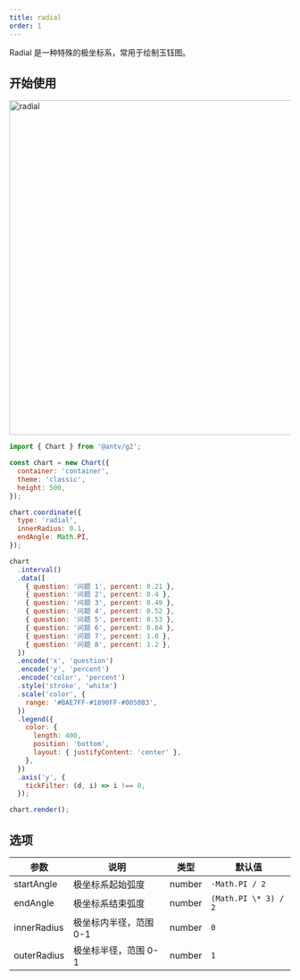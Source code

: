 ```yaml
---
title: radial
order: 1
---
```


Radial 是一种特殊的极坐标系，常用于绘制玉钰图。

## 开始使用

<img alt="radial" src="https://mdn.alipayobjects.com/huamei_qa8qxu/afts/img/A*TVXmRq627aEAAAAAAAAAAAAADmJ7AQ/original" height="600" />

```js
import { Chart } from '@antv/g2';

const chart = new Chart({
  container: 'container',
  theme: 'classic',
  height: 500,
});

chart.coordinate({
  type: 'radial',
  innerRadius: 0.1,
  endAngle: Math.PI,
});

chart
  .interval()
  .data([
    { question: '问题 1', percent: 0.21 },
    { question: '问题 2', percent: 0.4 },
    { question: '问题 3', percent: 0.49 },
    { question: '问题 4', percent: 0.52 },
    { question: '问题 5', percent: 0.53 },
    { question: '问题 6', percent: 0.84 },
    { question: '问题 7', percent: 1.0 },
    { question: '问题 8', percent: 1.2 },
  ])
  .encode('x', 'question')
  .encode('y', 'percent')
  .encode('color', 'percent')
  .style('stroke', 'white')
  .scale('color', {
    range: '#BAE7FF-#1890FF-#0050B3',
  })
  .legend({
    color: {
      length: 400,
      position: 'bottom',
      layout: { justifyContent: 'center' },
    },
  })
  .axis('y', {
    tickFilter: (d, i) => i !== 0,
  });

chart.render();
```

## 选项

| 参数        | 说明                   | 类型   | 默认值               |
| ----------- | ---------------------- | ------ | -------------------- |
| startAngle  | 极坐标系起始弧度       | number | `-Math.PI / 2`       |
| endAngle    | 极坐标系结束弧度       | number | `(Math.PI \* 3) / 2` |
| innerRadius | 极坐标内半径，范围 0-1 | number | `0`                  |
| outerRadius | 极坐标半径，范围 0-1   | number | `1`                  |
